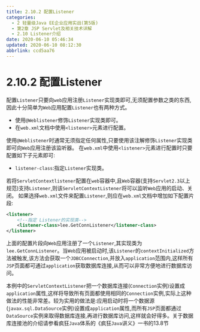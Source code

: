 ```yaml
---
title: 2.10.2 配置Listener
categories: 
  - 2 轻量级Java EE企业应用实战(第5版)
  - 第2章 JSP Servlet及相关技术详解
  - 2.10 Listener介绍
date: 2020-06-10 05:46:34
updated: 2020-06-10 08:12:30
abbrlink: ccd5aa76
---
```

# 2.10.2 配置Listener
配置`Listener`只要向`web`应用注册`Listener`实现类即可,无须配置参数之类的东西,因此十分简单为`Web`应用配置`Listener`也有两种方式。
- 使用`@Weblistener`修饰`Listener`实现类即可。
- 在`web.xml`文档中使用`<listener>`元素进行配置。

使用`@Weblistener`时通常无须指定任何属性,只要使用该注解修饰`Listener`实现类即可向`Web`应用注册该监听器。
在`web.xml`中使用`<listener>`元素进行配置时只要配置如下子元素即可:
- `listener-class`:指定`Listener`实现类。

若将`ServletContextlistener`配置在`web`容器中,且`Web`容器(支持`Servlet2.3`以上规范)支持`Listener`,则该`ServletContextListener`将可以监听`Web`应用的启动、关闭。
如果选择`web.xml`文件来配置`Listener`,则应在`web.xml`文档中增加如下配置片段:
```xml
<listener>
    <!--指定 Listener的实现类-->
    <listener-class>lee.GetConnListener</listener-class>
</listener>
```
上面的配置片段向`Web`应用注册了一个`Listener`,其实现类为`lee.GetConnListener`。当`Web`应用被启动时,该`Listener`的`contextInitialized`方法被触发,该方法会获取一个`JDBCConnection`,并放入`application`范围内,这样所有`JSP`页面都可通过`application`获取数据库连接,从而可以非常方便地进行数据库访问。

本例中的`ServletContextListener`把一个数据库连接(`Connection`实例)设置成`application`属性,这样将导致所有页面都使用相同的`Connection`实例,实际上这种做法的性能非常差。较为实用的做法是:应用启动时将一个数据源(`javax.sql.DataSource`实例)设置成`application`属性,而所有`JSP`页面都通过`DataSource`实例来取得数据库连接,再进行数据库访问,这样就会好得多。关于数据库连接池的介绍请参看疯狂`Java`体系的《疯狂`Java`讲义》一书的13.8节
